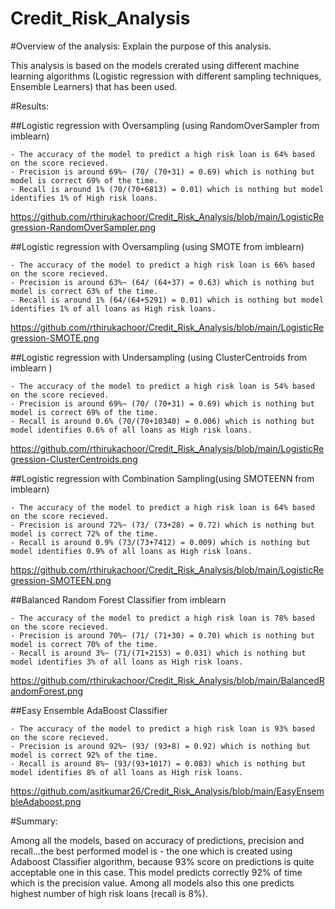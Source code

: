 # Credit_Risk_Analysis
#Overview of the analysis: Explain the purpose of this analysis.

This analysis is based on the models crerated using different machine learning algorithms (Logistic regression with different sampling techniques, Ensemble Learners) that has been used. 

#Results: 

##Logistic regression with Oversampling (using RandomOverSampler from imblearn)


	- The accuracy of the model to predict a high risk loan is 64% based on the score recieved. 
	- Precision is around 69%~ (70/ (70+31) = 0.69) which is nothing but model is correct 69% of the time.
	- Recall is around 1% (70/(70+6813) = 0.01) which is nothing but model identifies 1% of High risk loans.

https://github.com/rthirukachoor/Credit_Risk_Analysis/blob/main/LogisticRegression-RandomOverSampler.png


##Logistic regression with Oversampling (using SMOTE from imblearn)

	- The accuracy of the model to predict a high risk loan is 66% based on the score recieved. 
	- Precision is around 63%~ (64/ (64+37) = 0.63) which is nothing but model is correct 63% of the time.
	- Recall is around 1% (64/(64+5291) = 0.01) which is nothing but model identifies 1% of all loans as High risk loans.

https://github.com/rthirukachoor/Credit_Risk_Analysis/blob/main/LogisticRegression-SMOTE.png

##Logistic regression with Undersampling (using ClusterCentroids from imblearn )

    - The accuracy of the model to predict a high risk loan is 54% based on the score recieved. 
	- Precision is around 69%~ (70/ (70+31) = 0.69) which is nothing but model is correct 69% of the time.
	- Recall is around 0.6% (70/(70+10340) = 0.006) which is nothing but model identifies 0.6% of all loans as High risk loans.

https://github.com/rthirukachoor/Credit_Risk_Analysis/blob/main/LogisticRegression-ClusterCentroids.png



##Logistic regression with Combination Sampling(using SMOTEENN from imblearn)

    - The accuracy of the model to predict a high risk loan is 64% based on the score recieved. 
	- Precision is around 72%~ (73/ (73+28) = 0.72) which is nothing but model is correct 72% of the time.
	- Recall is around 0.9% (73/(73+7412) = 0.009) which is nothing but model identifies 0.9% of all loans as High risk loans.


https://github.com/rthirukachoor/Credit_Risk_Analysis/blob/main/LogisticRegression-SMOTEEN.png


##Balanced Random Forest Classifier from imblearn

    - The accuracy of the model to predict a high risk loan is 78% based on the score recieved. 
	- Precision is around 70%~ (71/ (71+30) = 0.70) which is nothing but model is correct 70% of the time.
	- Recall is around 3%~ (71/(71+2153) = 0.031) which is nothing but model identifies 3% of all loans as High risk loans.


https://github.com/rthirukachoor/Credit_Risk_Analysis/blob/main/BalancedRandomForest.png


##Easy Ensemble AdaBoost Classifier

    - The accuracy of the model to predict a high risk loan is 93% based on the score recieved. 
	- Precision is around 92%~ (93/ (93+8) = 0.92) which is nothing but model is correct 92% of the time.
	- Recall is around 8%~ (93/(93+1017) = 0.083) which is nothing but model identifies 8% of all loans as High risk loans.
	
https://github.com/asitkumar26/Credit_Risk_Analysis/blob/main/EasyEnsembleAdaboost.png




#Summary: 

Among all the models, based on accuracy of predictions, precision and recall...the best performed model is
	- the one which is created using Adaboost Classifier algorithm, because 93% score on predictions is quite acceptable one in this case. This model predicts correctly 92% of time which is
	  the precision value. Among all models also this one predicts highest number of high risk loans (recall is 8%).
